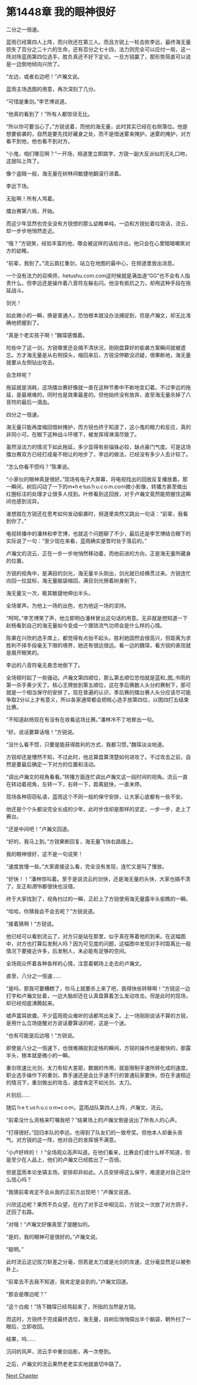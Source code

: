 # 第1448章 我的眼神很好

二分之一倍速。

蓝雨已经第四人上阵，而兴欣还在第三人。而且方锐上一轮击败李远，最终海无量损失了百分之二十六的生命，还有百分之七十四，法力则完全可以应付一局，这一阵对阵蓝雨第四位选手，胜负真还不好下定论。一旦方锐赢了，那形势简直可以说是一边倒地倾向兴欣了。

“左边，或者右边吧！”卢瀚文说。

蓝雨主场选图的用意，再次深刻了几分。

“可惜是重剑。”李艺博说道。

“他真的看到了！”所有人都惊讶无比。

“所以你可要当心了。”方锐说着，而他的海无量，此时其实已经在右侧落位。他是想要偷袭的，自然是要先找好藏身之处，而不是借迷雾来掩护。迷雾的掩护，对方看不到他，他也看不到对方。

“小鬼，咱们哪见啊？”一开场，频道里立即跳字，方锐一副大反派似的无礼口吻，这就叫上阵了。

像个盗贼一般，海无量在树林间敏捷地翻滚行进着。

李远下场。

无耻啊！所有人骂着。

擂台赛第六局，开始。

而这少年显然也完全没有方锐想的那么幼稚单纯，一边和方锐扯着垃圾话，流云，却一步步地悄然走近。

“哦？”方锐笑，经验丰富的他，哪会被这样的话给诈出，他只会在心里暗暗嘲笑对方的幼稚。

“前辈，我到了。”流云肩扛重剑，站立在地图的最中心，在频道里放出消息。

一个没有法力的召唤师，hetushu.com.com这时候就是满血道“GG”也不会有人指责什么。但李远还是操作着八音符左躲右闪。他没有抵抗之力，却用这种手段在拖延战斗。

剑光！

如此微小的一瞬，换是普通人，恐怕根本就没办法捕捉到，但是卢瀚文，却无比准确地把握到了。

“真是个老实孩子啊！”魏琛感慨着。

险些中了这一剑，方锐哪里还会搞不清状况，刚刚盘算好的偷袭方案瞬间就被遗忘。方才海无量是从右侧探头，缩回来后，方锐没停歇没迟疑，很果断地，海无量就要从左侧钻出攻击。

会怎样呢？

拖延就是消耗，这场擂台赛好像就一直在这种节奏中不断地变幻着。不过李远的拖延，是最艰难的，同时也是效果最差的。但他始终没有放弃，直至海无量杀掉了八音符的最后一滴血。

四分之一倍速。

海无量只能再度缩回借树掩护，而方锐也终于知道了，这小鬼的眼力和反应，真的非同小可。在眼下这种战斗环境下，被发挥得淋漓尽致了。

虽然没法力的情况下如此拖延，多少显得有些锱铢必较，缺点豪门气度。可是这场擂台赛双方已经打成毫不相让的地步了，李远的做法，已经没有多少人去计较了。

“怎么你看不惯吗？”陈果说。

“小家伙的眼神真是很好。”现场有电子大屏幕，将电视找出的回放反复播放着。那一瞬间，树后闪动了一下的m•hｅtusｈu.cｏm.coｍ微小影像，转播方甚至做出红圈标注的处理才让很多人找到。叶修看到这回放，对于卢瀚文竟然能把握住这瞬间也感到诧异。

谁想就在方锐还在思考如何发动偷袭时，频道里突然又跳出一句话：“前辈，我看到你了。”

电视转播中的潘林和李艺博，也就这个问题聊了不少，最后还是李艺博结合眼下的实际说了一句：“至少现在来看，蓝雨确实是暂时处于落后的。”

卢瀚文的流云，正在一步一步地悄然移动着，而他前进的方向，正是海无量所藏身的位置。

方锐的视角中，是满目的剑光，海无量半头刚出，剑光就已经横贯过来。方锐连忙向回一拉鼠标，海无量脑袋缩回，满目剑光擦着树身削下。

海无量又一次，极其敏捷地伸出半头。

全场掌声。为他上一场的出色，也为他这一场的坚持。

“呵呵。”李艺博笑了声，他立即明白潘林冒出这句话的用意。无非就是想知道一下赵杨看到自己的海无量如今变成一个猥琐流气功师会是什么样的心情。

陈果在兴欣的选手席上，都觉得有点抬不起头。胜利她固然会很高兴，但距离为求胜利不择手段毫无下限的境界，她还有很远很远。看一边的魏琛，看方锐的表现就是眉开眼笑的。

李远的八音符毫无悬念地倒下了。

全场顿时起了一些骚动。卢瀚文第四顺位，那么第五顺位恐怕就是蓝和_图_书雨的第一杀手黄少天了。核心王牌放到第五顺位，这在季后赛数人头分的赛制下，那可就是一个相当保守的安排了。现在普遍的认识，季后赛的擂台赛人头分应该尽可能争取2分以上才有意义，所以各家通常都会把核心选手放第四位，以图四打五结束比赛。

“不知道赵杨现在有没有在收看这场比赛。”潘林冷不丁地冒出一句。

“好。说话要算话哦！”方锐说。

“没什么看不惯，只要是能获得胜利的方式，我都习惯。”魏琛淡淡地道。

方锐却还是懵然不知，不过此时，他总算盘算清楚如何进攻了。不过攻击之前，自然是要最后确定一下对方的位置和活动。

“调出卢瀚文的视角看看。”转播方面连忙调出卢瀚文这一段时间的视角。流云一直在转动着视角，左转一下，右转一下，距离挺快，一直未停。

现场各种窃窃私语，蓝雨这个不同一般的保守安排，让大家心底都有一些不安。

他还是个个头都没完全长成的少年，此时步伐却是那样的坚定，一步一步，走上了赛台。

“还是中间吧！”卢瀚文回道。

“好的，我马上到。”方锐果断回复，海无量飞快右路插上。

我的眼神很好，这不是一句说笑！

“速度放慢一些。”大家直接这么看，完全没有发现，连忙又是叫了慢放。

“好快！！”潘林惊叫着。至于是说流云的剑快，还是海无量的头快，大家也搞不清了，反正和*图*书都很快也没错。

终于大家找到了，视角扫过的一瞬，正赶上了方锐使用海无量露半头偷瞧的一瞬。

“哈哈，你猜我会不会去呢？”方锐说道。

“接着猜啊！”方锐说。

他已经可以看到流云了，对方只是站在那里，似乎真在等着他的到来。在这幅图中，对方也打算后发制人吗？因为可见度的问题，这幅图中发现对手时距离比一般情况下要接近许多，后发制人，未必能有足够的空间。

全场观众怀着各种各样的心情，注意着朝场上走去的卢瀚文。

直至，八分之一倍速……

“是吗，那我可要糟糕了，你马上就要杀上来了吧，我得快些转移啊！”方锐这一边打字和卢瀚文扯着，一边大脑却还在认真盘算着怎么发动攻击。但是此时的现场，却已经彻底沸腾起来。

嘘声震耳欲聋。不少蓝雨观众难听的话都骂出来了。上一场刚刚说话不算的方锐，是用什么立场提醒对方说话要算话的呢，这是一个迷。

“也有可能是后边哦！”方锐说。

即使是八分之一倍速下，也很难捕捉到定格的瞬间，方锐的操作也是极快的，那露半头，根本就是微小的一瞬。

重剑攻速比光剑、太刀有较大差距，数据的作用，就是限制手速所转化成的速度。职业选手操作下的重剑，靠手速还是会比手速不行的普通玩家要快，但在手速相近的情况下，重剑做出的攻击，速度肯定不如光剑、太刀。

片刻后……

随后ｈeｔusｈu.cｏm•cｏｍ，蓝雨战队第四人上阵，卢瀚文，流云。

“前辈没什么资格来叮嘱我吧？”结果场上的卢瀚文倒是说出了所有人的心声。

“打得很好。”回归本队的李远，也得到了队友们的一致夸奖。但他本人却垂头丧气。对方锐的这一阵，他对自己的发挥很不满意。

“小卢好样的！！”全场观众高声叫道。在他们看来，比赛会打成什么样不知道，但是至少在人品上，他们的卢瀚文已经胜出了一百倍。

但是蓝雨本论坐镇主场，安排却非如此。人员安排得这么保守，难道是对自己没什么信心吗？

“我猜前辈肯定不会从我的正前方出现吧！”卢瀚文说道。

兴欣这边呢？果然不负众望，在约了对手正中相见后，方锐又一次放了对方鸽子，迂回了右路。

“对哦！”卢瀚文好像真受了提醒似的。

“是的，我的眼神可是很好的。”卢瀚文说。

“聪明。”

此时流云这记拔刀斩差之分毫，但若是太刀或是光剑的攻速，这分毫显然足以被弥补上。

“前辈去不去我不知道，我肯定是会到的。”卢瀚文回道。

“那会是哪边呢？”

“这个白痴！”场下魏琛已经骂起来了，所指的当然是方锐。

而这时，方锐终于完成最终选位，海无量，自树后悄悄探出半个脑袋，朝外扫了一眼后，立即收回。

结果，呜……

沉闷的风声，流云手中重剑焰影，再一次卷到。

之后，卢瀚文的流云果然老老实实地就直切中路了。



[Next Chapter](%E7%AC%AC1449%E7%AB%A0%20%E5%85%8B%E5%88%B6%E5%81%B7%E8%A2%AD.md)